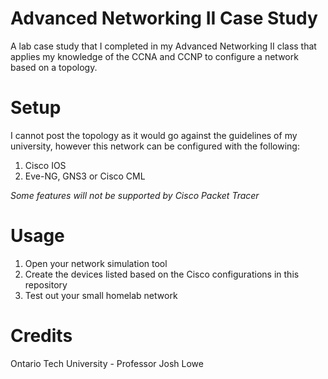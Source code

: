# Advanced Networking II Case Study

A lab case study that I completed in my Advanced Networking II class that applies my knowledge of the CCNA and CCNP to configure a network based on a topology.

# Setup

I cannot post the topology as it would go against the guidelines of my university, however this network can be configured with the following:
1. Cisco IOS
2. Eve-NG, GNS3 or Cisco CML

*Some features will not be supported by Cisco Packet Tracer*

# Usage

1. Open your network simulation tool
2. Create the devices listed based on the Cisco configurations in this repository
3. Test out your small homelab network

# Credits
Ontario Tech University - Professor Josh Lowe
